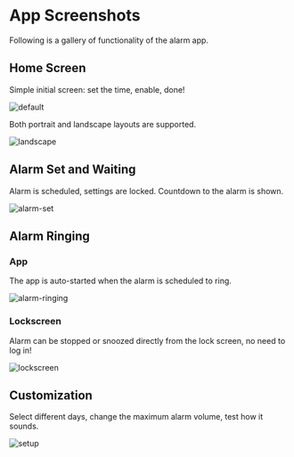 # App Screenshots
Following is a gallery of functionality of the alarm app.

## Home Screen
Simple initial screen: set the time, enable, done!

![default](default.png)

Both portrait and landscape layouts are supported.

![landscape](landscape.png)

## Alarm Set and Waiting
Alarm is scheduled, settings are locked. Countdown to the alarm is shown.

![alarm-set](alarm_set.png)

## Alarm Ringing
### App
The app is auto-started when the alarm is scheduled to ring.

![alarm-ringing](alarm_ringing.png)

### Lockscreen
Alarm can be stopped or snoozed directly from the lock screen, no need to log in!

![lockscreen](lockscreen.png)

## Customization
Select different days, change the maximum alarm volume, test how it sounds.

![setup](setup.png)

